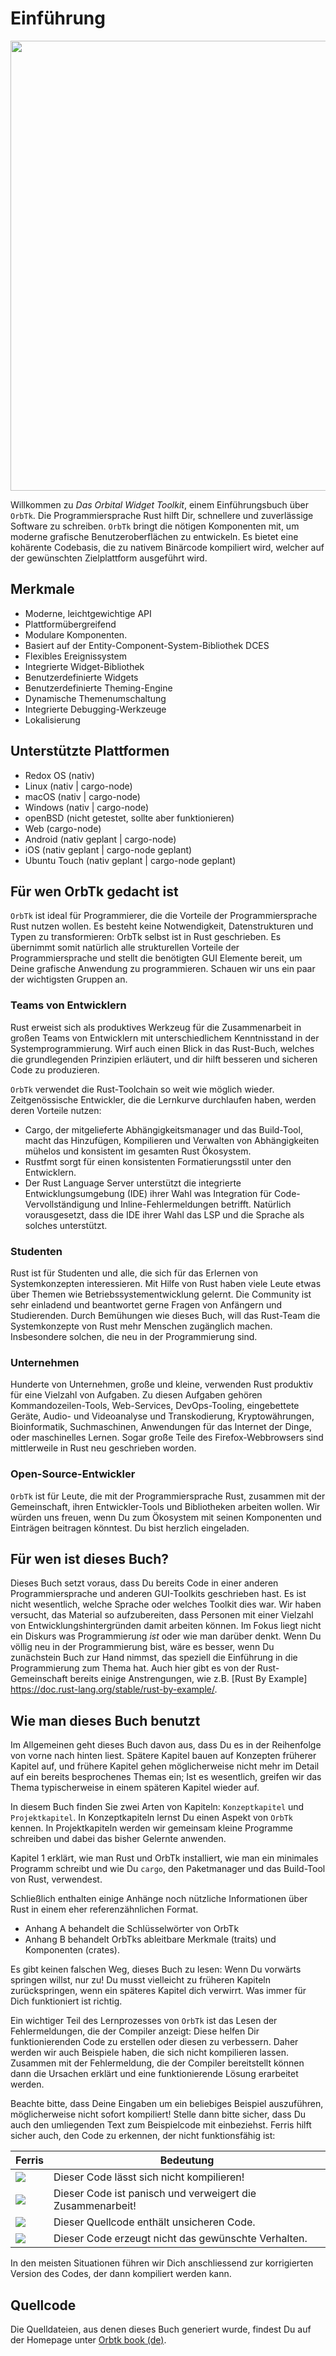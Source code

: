 # Einführung

<!--
> Hinweis: Diese Ausgabe des Buches ist identisch mit dem [The Orbital Widget Toolkit]
> [nsprust], das in gedruckter Form sowie als E-Book bei [No Starch Press][nsporbtk] erhältlich ist.

[nsporbtk]: https://nostarch.com/orbtk
[nsp]: https://nostarch.com/
-->

[<img src="img/orbtk.svg" width="720"/>](img/orbtk.svg)

Willkommen zu *Das Orbital Widget Toolkit*, einem Einführungsbuch über
`OrbTk`.  Die Programmiersprache Rust hilft Dir, schnellere und
zuverlässige Software zu schreiben. `OrbTk` bringt die nötigen
Komponenten mit, um moderne grafische Benutzeroberflächen zu
entwickeln. Es bietet eine kohärente Codebasis, die zu nativem
Binärcode kompiliert wird, welcher auf der gewünschten Zielplattform
ausgeführt wird.

## Merkmale

* Moderne, leichtgewichtige API
* Plattformübergreifend
* Modulare Komponenten.
* Basiert auf der Entity-Component-System-Bibliothek DCES
* Flexibles Ereignissystem
* Integrierte Widget-Bibliothek
* Benutzerdefinierte Widgets
* Benutzerdefinierte Theming-Engine
* Dynamische Themenumschaltung
* Integrierte Debugging-Werkzeuge
* Lokalisierung

## Unterstützte Plattformen

* Redox OS (nativ)
* Linux (nativ | cargo-node)
* macOS (nativ | cargo-node)
* Windows (nativ | cargo-node)
* openBSD (nicht getestet, sollte aber funktionieren)
* Web (cargo-node)
* Android (nativ geplant | cargo-node)
* iOS (nativ geplant | cargo-node geplant)
* Ubuntu Touch (nativ geplant | cargo-node geplant)

## Für wen OrbTk gedacht ist

`OrbTk` ist ideal für Programmierer, die die Vorteile der
Programmiersprache Rust nutzen wollen. Es besteht keine
Notwendigkeit, Datenstrukturen und Typen zu transformieren: OrbTk
selbst ist in Rust geschrieben. Es übernimmt somit natürlich alle
strukturellen Vorteile der Programmiersprache und stellt die
benötigten GUI Elemente bereit, um Deine grafische Anwendung zu
programmieren. Schauen wir uns ein paar der wichtigsten Gruppen an.

### Teams von Entwicklern

Rust erweist sich als produktives Werkzeug für die Zusammenarbeit in
großen Teams von Entwicklern mit unterschiedlichem Kenntnisstand in
der Systemprogrammierung. Wirf auch einen Blick in das Rust-Buch,
welches die grundlegenden Prinzipien erläutert, und dir hilft besseren
und sicheren Code zu produzieren.

`OrbTk` verwendet die Rust-Toolchain so weit wie möglich wieder.
Zeitgenössische Entwickler, die die Lernkurve durchlaufen haben, werden deren Vorteile nutzen:

* Cargo, der mitgelieferte Abhängigkeitsmanager und das Build-Tool,
  macht das Hinzufügen, Kompilieren und Verwalten von Abhängigkeiten
  mühelos und konsistent im gesamten Rust Ökosystem.
* Rustfmt sorgt für einen konsistenten Formatierungsstil unter den
  Entwicklern.
* Der Rust Language Server unterstützt die integrierte
  Entwicklungsumgebung (IDE) ihrer Wahl was Integration für
  Code-Vervollständigung und Inline-Fehlermeldungen
  betrifft. Natürlich vorausgesetzt, dass die IDE ihrer Wahl das LSP
  und die Sprache als solches unterstützt.

### Studenten

Rust ist für Studenten und alle, die sich für das Erlernen von
Systemkonzepten interessieren.  Mit Hilfe von Rust haben viele Leute
etwas über Themen wie Betriebssystementwicklung gelernt. Die Community
ist sehr einladend und beantwortet gerne Fragen von Anfängern und
Studierenden. Durch Bemühungen wie dieses Buch, will das Rust-Team
die Systemkonzepte von Rust mehr Menschen zugänglich machen.
Insbesondere solchen, die neu in der Programmierung sind.

### Unternehmen

Hunderte von Unternehmen, große und kleine, verwenden Rust produktiv
für eine Vielzahl von Aufgaben. Zu diesen Aufgaben gehören
Kommandozeilen-Tools, Web-Services, DevOps-Tooling, eingebettete
Geräte, Audio- und Videoanalyse und Transkodierung, Kryptowährungen,
Bioinformatik, Suchmaschinen, Anwendungen für das Internet der Dinge,
oder maschinelles Lernen. Sogar große Teile des Firefox-Webbrowsers
sind mittlerweile in Rust neu geschrieben worden.

### Open-Source-Entwickler

`OrbTk` ist für Leute, die mit der Programmiersprache Rust, zusammen
mit der Gemeinschaft, ihren Entwickler-Tools und Bibliotheken arbeiten
wollen. Wir würden uns freuen, wenn Du zum Ökosystem mit seinen
Komponenten und Einträgen beitragen könntest. Du bist herzlich
eingeladen.

## Für wen ist dieses Buch?

Dieses Buch setzt voraus, dass Du bereits Code in einer anderen
Programmiersprache und anderen GUI-Toolkits geschrieben hast. Es ist
nicht wesentlich, welche Sprache oder welches Toolkit dies war. Wir
haben versucht, das Material so aufzubereiten, dass Personen mit einer
Vielzahl von Entwicklungshintergründen damit arbeiten können. Im
Fokus liegt nicht ein Diskurs was Programmierung *ist* oder wie man
darüber denkt. Wenn Du völlig neu in der Programmierung bist, wäre
es besser, wenn Du zunächstein Buch zur Hand nimmst, das speziell die
Einführung in die Programmierung zum Thema hat. Auch hier gibt es von der
Rust-Gemeinschaft bereits einige Anstrengungen, wie z.B. [Rust By
Example] https://doc.rust-lang.org/stable/rust-by-example/.

## Wie man dieses Buch benutzt

Im Allgemeinen geht dieses Buch davon aus, dass Du es in der
Reihenfolge von vorne nach hinten liest. Spätere Kapitel bauen auf
Konzepten früherer Kapitel auf, und frühere Kapitel gehen
möglicherweise nicht mehr im Detail auf ein bereits besprochenes
Themas ein; Ist es wesentlich, greifen wir das Thema typischerweise in
einem späteren Kapitel wieder auf.

In diesem Buch finden Sie zwei Arten von Kapiteln: `Konzeptkapitel` und `Projektkapitel`.
In Konzeptkapiteln lernst Du einen Aspekt von `OrbTk` kennen. In
Projektkapiteln werden wir gemeinsam kleine Programme schreiben und
dabei das bisher Gelernte anwenden.

Kapitel 1 erklärt, wie man Rust und OrbTk installiert, wie man ein
minimales Programm schreibt und wie Du `cargo`, den Paketmanager und
das Build-Tool von Rust, verwendest.

Schließlich enthalten einige Anhänge noch nützliche Informationen über
Rust in einem eher referenzähnlichen Format.

* Anhang A behandelt die Schlüsselwörter von OrbTk
* Anhang B behandelt OrbTks ableitbare Merkmale (traits) und Komponenten (crates).

Es gibt keinen falschen Weg, dieses Buch zu lesen: Wenn Du vorwärts
springen willst, nur zu! Du musst vielleicht zu früheren Kapiteln
zurückspringen, wenn ein späteres Kapitel dich verwirrt.
Was immer für Dich funktioniert ist richtig.
<span id="ferris"></span>

Ein wichtiger Teil des Lernprozesses von `OrbTk` ist das Lesen der
Fehlermeldungen, die der Compiler anzeigt: Diese helfen Dir
funktionierenden Code zu erstellen oder diesen zu verbessern. Daher
werden wir auch Beispiele haben, die sich nicht kompilieren lassen.
Zusammen mit der Fehlermeldung, die der Compiler bereitstellt können
dann die Ursachen erklärt und eine funktionierende Lösung erarbeitet
werden.

Beachte bitte, dass Deine Eingaben um ein beliebiges Beispiel
auszuführen, möglicherweise nicht sofort kompiliert! Stelle dann bitte
sicher, dass Du auch den umliegenden Text zum Beispielcode mit
einbeziehst. Ferris hilft sicher auch, den Code zu erkennen, der nicht
funktionsfähig ist:

| Ferris | Bedeutung |
|-------------------------------------------------------------------------|-----------------------------------------------------------|
| <img src="img/ferris/does_not_compile.svg" class="ferris-explain"/> | Dieser Code lässt sich nicht kompilieren!                      |
| <img src="img/ferris/panics.svg" class="ferris-explain"/>               | Dieser Code ist panisch und verweigert die Zusammenarbeit!|
| <img src="img/ferris/unsafe.svg" class="ferris-explain"/> | Dieser Quellcode enthält unsicheren Code.            |
| <img src="img/ferris/not_desired_behavior.svg" class="ferris-explain"/> | Dieser Code erzeugt nicht das gewünschte Verhalten.       |

In den meisten Situationen führen wir Dich anschliessend zur korrigierten Version des Codes, der dann kompiliert werden kann.

## Quellcode

Die Quelldateien, aus denen dieses Buch generiert wurde, findest Du
auf der Homepage unter [Orbtk book (de)][orbtk_book_de].

[orbtk_book_de]: https://github.com/redox-os/orbtk-book/src/de

<!-- [orbtk_book_de]: https://www.redox-os.org/orbtk-book/book/de -->
